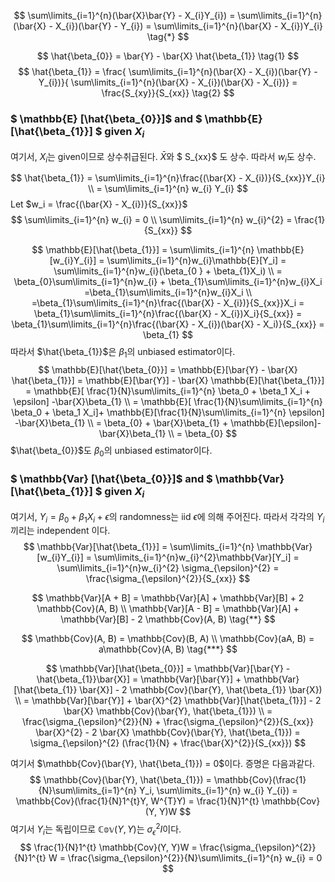 

$$
\sum\limits_{i=1}^{n}(\bar{X}\bar{Y} - X_{i}Y_{i}) = \sum\limits_{i=1}^{n}(\bar{X} - X_{i})(\bar{Y} - Y_{i}) = \sum\limits_{i=1}^{n}(\bar{X} - X_{i})Y_{i} \tag{*}
$$




$$
\hat{\beta_{0}} = \bar{Y} - \bar{X} \hat{\beta_{1}} \tag{1}
$$
$$
\hat{\beta_{1}} = \frac{ \sum\limits_{i=1}^{n}(\bar{X} - X_{i})(\bar{Y} - Y_{i})}{ \sum\limits_{i=1}^{n}(\bar{X} - X_{i})(\bar{X} - X_{i})} = \frac{S_{xy}}{S_{xx}} \tag{2}
$$



### $ \mathbb{E} [\hat{\beta_{0}}]$ and $ \mathbb{E} [\hat{\beta_{1}}] $ given $X_i$



여기서, $X_i$는 given이므로 상수취급된다. $\bar{X}$와 $ S_{xx}$ 도 상수. 따라서 $w_i$도 상수. 

$$
\hat{\beta_{1}} = \sum\limits_{i=1}^{n}\frac{(\bar{X} - X_{i})}{S_{xx}}Y_{i} \\ = \sum\limits_{i=1}^{n} w_{i} Y_{i}
$$
Let $w_i = \frac{(\bar{X} - X_{i})}{S_{xx}}$
$$
\sum\limits_{i=1}^{n} w_{i} = 0 \\ \sum\limits_{i=1}^{n} w_{i}^{2} = \frac{1}{S_{xx}}
$$

$$
\mathbb{E}[\hat{\beta_{1}}] = \sum\limits_{i=1}^{n} \mathbb{E}[w_{i}Y_{i}] = \sum\limits_{i=1}^{n}w_{i}\mathbb{E}[Y_i] = \sum\limits_{i=1}^{n}w_{i}(\beta_{0 } + \beta_{1}X_i) \\ =  \beta_{0}\sum\limits_{i=1}^{n}w_{i} + \beta_{1}\sum\limits_{i=1}^{n}w_{i}X_i =\beta_{1}\sum\limits_{i=1}^{n}w_{i}X_i \\
=\beta_{1}\sum\limits_{i=1}^{n}\frac{(\bar{X} - X_{i})}{S_{xx}}X_i = \beta_{1}\sum\limits_{i=1}^{n}\frac{(\bar{X} - X_{i})X_i}{S_{xx}} = \beta_{1}\sum\limits_{i=1}^{n}\frac{(\bar{X} - X_{i})(\bar{X} - X_i)}{S_{xx}} = \beta_{1}
$$
따라서 $\hat{\beta_{1}}$은 $\beta_{1}$의 unbiased estimator이다.
$$
\mathbb{E}[\hat{\beta_{0}}] = \mathbb{E}[\bar{Y} - \bar{X} \hat{\beta_{1}}] = \mathbb{E}[\bar{Y}] - \bar{X} \mathbb{E}[\hat{\beta_{1}}] = \mathbb{E}[ \frac{1}{N}\sum\limits_{i=1}^{n} \beta_0 + \beta_1 X_i + \epsilon] -\bar{X}\beta_{1} \\ = \mathbb{E}[ \frac{1}{N}\sum\limits_{i=1}^{n} \beta_0 + \beta_1 X_i]+  \mathbb{E}[\frac{1}{N}\sum\limits_{i=1}^{n} \epsilon] -\bar{X}\beta_{1} \\ = \beta_{0} + \bar{X}\beta_{1} + \mathbb{E}[\epsilon]-\bar{X}\beta_{1}
\\ = \beta_{0}
$$
$\hat{\beta_{0}}$도 $\beta_{0}$의 unbiased estimator이다.


### $ \mathbb{Var} [\hat{\beta_{0}}]$ and $ \mathbb{Var} [\hat{\beta_{1}}] $ given $X_i$



여기서, $Y_i = \beta_{0} + \beta_{1} X_i + \epsilon$의 randomness는 iid $\epsilon$에 의해 주어진다. 따라서 각각의 $Y_i$끼리는 independent 이다.
$$
\mathbb{Var}[\hat{\beta_{1}}] = \sum\limits_{i=1}^{n} \mathbb{Var}[w_{i}Y_{i}] = \sum\limits_{i=1}^{n}w_{i}^{2}\mathbb{Var}[Y_i] = \sum\limits_{i=1}^{n}w_{i}^{2} \sigma_{\epsilon}^{2} = \frac{\sigma_{\epsilon}^{2}}{S_{xx}}
$$






$$
\mathbb{Var}[A + B] = \mathbb{Var}[A] + \mathbb{Var}[B] + 2 \mathbb{Cov}(A, B) \\
\mathbb{Var}[A - B] = \mathbb{Var}[A] + \mathbb{Var}[B] - 2 \mathbb{Cov}(A, B) \tag{**}
$$

$$
\mathbb{Cov}(A, B) = \mathbb{Cov}(B, A) \\
\mathbb{Cov}(aA, B) = a\mathbb{Cov}(A, B)   \tag{***}
$$



$$
\mathbb{Var}[\hat{\beta_{0}}] = \mathbb{Var}[\bar{Y} -\hat{\beta_{1}}\bar{X}] = \mathbb{Var}[\bar{Y}] + \mathbb{Var}[\hat{\beta_{1}} \bar{X}] - 2 \mathbb{Cov}(\bar{Y}, \hat{\beta_{1}} \bar{X}) \\
= \mathbb{Var}[\bar{Y}] + \bar{X}^{2} \mathbb{Var}[\hat{\beta_{1}}] - 2  \bar{X} \mathbb{Cov}(\bar{Y}, \hat{\beta_{1}}) \\
= \frac{\sigma_{\epsilon}^{2}}{N} + \frac{\sigma_{\epsilon}^{2}}{S_{xx}} \bar{X}^{2} - 2  \bar{X} \mathbb{Cov}(\bar{Y}, \hat{\beta_{1}}) = \sigma_{\epsilon}^{2}  (\frac{1}{N} + \frac{\bar{X}^{2}}{S_{xx}})
$$

여기서 $\mathbb{Cov}(\bar{Y}, \hat{\beta_{1}}) = 0$이다. 증명은 다음과같다.
$$
\mathbb{Cov}(\bar{Y}, \hat{\beta_{1}}) = \mathbb{Cov}(\frac{1}{N}\sum\limits_{i=1}^{n} Y_i, \sum\limits_{i=1}^{n} w_{i} Y_{i}) = \mathbb{Cov}(\frac{1}{N}1^{t}Y, W^{T}Y) = \frac{1}{N}1^{t} \mathbb{Cov}(Y, Y)W
$$
여기서 $Y_i$는 독립이므로 $\mathbb{Cov}(Y, Y)$는 $\sigma_{\epsilon}^{2} I$이다. 
$$
\frac{1}{N}1^{t} \mathbb{Cov}(Y, Y)W = \frac{\sigma_{\epsilon}^{2}}{N}1^{t} W = \frac{\sigma_{\epsilon}^{2}}{N}\sum\limits_{i=1}^{n} w_{i} = 0
$$
